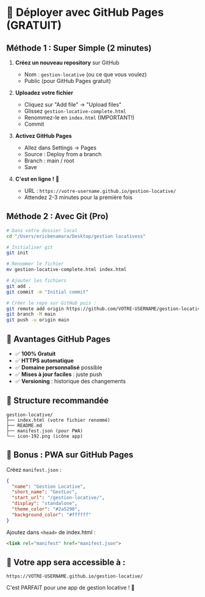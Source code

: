 # 🚀 Déployer avec GitHub Pages (GRATUIT)

## Méthode 1 : Super Simple (2 minutes)

1. **Créez un nouveau repository** sur GitHub
   - Nom : `gestion-locative` (ou ce que vous voulez)
   - Public (pour GitHub Pages gratuit)

2. **Uploadez votre fichier**
   - Cliquez sur "Add file" → "Upload files"
   - Glissez `gestion-locative-complete.html`
   - Renommez-le en `index.html` (IMPORTANT!)
   - Commit

3. **Activez GitHub Pages**
   - Allez dans Settings → Pages
   - Source : Deploy from a branch
   - Branch : main / root
   - Save

4. **C'est en ligne !** 🎉
   - URL : `https://votre-username.github.io/gestion-locative/`
   - Attendez 2-3 minutes pour la première fois

## Méthode 2 : Avec Git (Pro)

```bash
# Dans votre dossier local
cd "/Users/ericbenamara/Desktop/gestion locativess"

# Initialiser git
git init

# Renommer le fichier
mv gestion-locative-complete.html index.html

# Ajouter les fichiers
git add .
git commit -m "Initial commit"

# Créer le repo sur GitHub puis :
git remote add origin https://github.com/VOTRE-USERNAME/gestion-locative.git
git branch -M main
git push -u origin main
```

## 🌟 Avantages GitHub Pages

- ✅ **100% Gratuit**
- ✅ **HTTPS automatique**
- ✅ **Domaine personnalisé** possible
- ✅ **Mises à jour faciles** : juste push
- ✅ **Versioning** : historique des changements

## 🔧 Structure recommandée

```
gestion-locative/
├── index.html (votre fichier renommé)
├── README.md
├── manifest.json (pour PWA)
└── icon-192.png (icône app)
```

## 📱 Bonus : PWA sur GitHub Pages

Créez `manifest.json` :
```json
{
  "name": "Gestion Locative",
  "short_name": "GestLoc",
  "start_url": "/gestion-locative/",
  "display": "standalone",
  "theme_color": "#2a5298",
  "background_color": "#ffffff"
}
```

Ajoutez dans `<head>` de index.html :
```html
<link rel="manifest" href="manifest.json">
```

## 🎯 Votre app sera accessible à :

```
https://VOTRE-USERNAME.github.io/gestion-locative/
```

C'est PARFAIT pour une app de gestion locative ! 🚀 